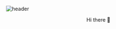 ![header](https://capsule-render.vercel.app/api?type=waving&color=auto&height=300&section=header&text=Park%20Taewoong&fontSize=90)


<div align="center">
Hi there 👋
<!--
![Anurag's GitHub stats](https://github-readme-stats.vercel.app/api?username=sisun1225&show_icons=true&theme=Default) 
-->
</div>







<!--
**sisun1225/sisun1225** is a ✨ _special_ ✨ repository because its `README.md` (this file) appears on your GitHub profile.
Here are some ideas to get you started:
- 🔭 I’m currently working on ...
- 🌱 I’m currently learning ...
- 👯 I’m looking to collaborate on ...
- 🤔 I’m looking for help with ...
- 💬 Ask me about ...
- 📫 How to reach me: ...
- 😄 Pronouns: ...
- ⚡ Fun fact: ...
-->
